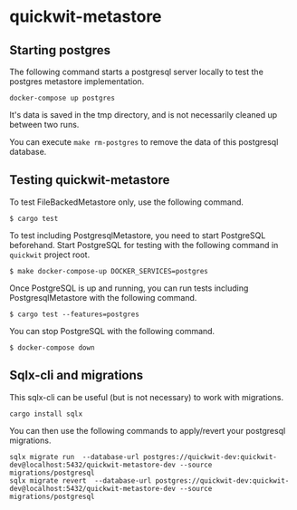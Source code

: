 # quickwit-metastore

## Starting postgres

The following command starts a postgresql server
locally to test the postgres metastore implementation.

`docker-compose up postgres`

It's data is saved in the tmp directory, and
is not necessarily cleaned up between two runs.

You can execute `make rm-postgres` to remove the
data of this postgresql database.

## Testing quickwit-metastore

To test FileBackedMetastore only, use the following command.

```
$ cargo test
```

To test including PostgresqlMetastore, you need to start PostgreSQL beforehand.
Start PostgreSQL for testing with the following command in `quickwit` project root.

```
$ make docker-compose-up DOCKER_SERVICES=postgres
```

Once PostgreSQL is up and running, you can run tests including PostgresqlMetastore with the following command.

```
$ cargo test --features=postgres
```

You can stop PostgreSQL with the following command.

```
$ docker-compose down
```

## Sqlx-cli and migrations

This sqlx-cli can be useful (but is not necessary) to work with migrations.

```
cargo install sqlx
```

You can then use the following commands to apply/revert your postgresql migrations.
```
sqlx migrate run  --database-url postgres://quickwit-dev:quickwit-dev@localhost:5432/quickwit-metastore-dev --source migrations/postgresql
sqlx migrate revert  --database-url postgres://quickwit-dev:quickwit-dev@localhost:5432/quickwit-metastore-dev --source migrations/postgresql
```
